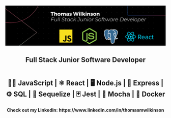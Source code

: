 
<!--  https://github.com/Tomm-92  -->
<p align="center">
 
</p align="center">
<img src="https://github.com/Tomm-92/Tomm-92/blob/main/Black Technology LinkedIn Banner-4.png" />
<p align="center">
 
</p>
 
<h2 align="center"> Full Stack Junior Software Developer </br><br>
 



 <p align="center">🧑‍💻 JavaScript |
⚛️ React |
🖥️ Node.js | 
🚂 Express |
⚙️ SQL |
🚫 Sequelize |
🃏 Jest |
🍵 Mocha | 
🐳 Docker
 
 </br>

 <h4 align="center">Check out my Linkedin: https://www.linkedin.com/in/thomasmwilkinson
